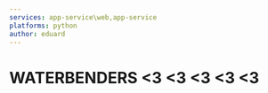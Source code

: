 ```yaml
---
services: app-service\web,app-service
platforms: python
author: eduard
---
```


# WATERBENDERS <3 <3 <3 <3 <3

